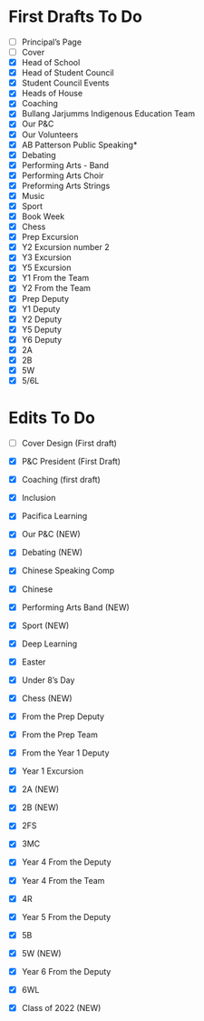 # First Drafts To Do
- [ ] Principal’s Page
- [ ] Cover
- [x] Head of School
- [x] Head of Student Council
- [x] Student Council Events
- [x] Heads of House
- [X] Coaching
- [x] Bullang Jarjumms Indigenous Education Team
- [x] Our P&C
- [x] Our Volunteers
- [x] AB Patterson Public Speaking*
- [x] Debating
- [x] Performing Arts - Band
- [X] Performing Arts Choir
- [x] Preforming Arts Strings
- [x] Music
- [x] Sport
- [x] Book Week
- [x] Chess
- [x] Prep Excursion
- [x] Y2 Excursion number 2
- [x] Y3 Excursion
- [x] Y5 Excursion
- [x] Y1 From the Team
- [x] Y2 From the Team
- [x] Prep Deputy
- [x] Y1 Deputy
- [x] Y2 Deputy
- [x] Y5 Deputy
- [x] Y6 Deputy
- [x] 2A
- [x] 2B
- [x] 5W
- [x] 5/6L

# Edits To Do

- [ ] Cover Design (First draft)
- [x] P&C President (First Draft)
- [x] Coaching (first draft)
- [x] Inclusion
- [x] Pacifica Learning
- [x] Our P&C (NEW)
- [x] Debating (NEW)
- [x] Chinese Speaking Comp
- [x] Chinese
- [x] Performing Arts Band (NEW)
- [x] Sport (NEW)
- [x] Deep Learning
- [x] Easter
- [x] Under 8’s Day
- [x] Chess (NEW)
- [x] From the Prep Deputy
- [x] From the Prep Team
- [x] From the Year 1 Deputy
- [x] Year 1 Excursion
- [x] 2A (NEW)
- [x] 2B (NEW)
- [x] 2FS
- [x] 3MC
- [x] Year 4 From the Deputy
- [x] Year 4 From the Team
- [x] 4R
- [x] Year 5 From the Deputy
- [x] 5B
- [x] 5W (NEW)
- [x] Year 6 From the Deputy
- [x] 6WL
- [x] Class of 2022 (NEW)
 

